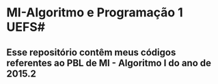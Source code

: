 # MI-Algoritmo e Programação 1  UEFS#
## Esse repositório contêm meus códigos referentes ao PBL de MI - Algoritmo I do ano de 2015.2 ##
